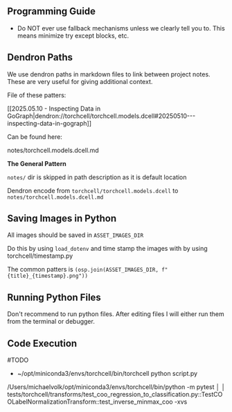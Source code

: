 ## Programming Guide

- Do NOT ever use fallback mechanisms unless we clearly tell you to. This means minimize try except blocks, etc.

## Dendron Paths

We use dendron paths in markdown files to link between project notes. These are very useful for giving additional context.

File of these patters:

[[2025.05.10 - Inspecting Data in GoGraph|dendron://torchcell/torchcell.models.dcell#20250510---inspecting-data-in-gograph]]

Can be found here:

notes/torchcell.models.dcell.md

**The General Pattern**

`notes/` dir is skipped in path description as it is default location

Dendron encode from `torchcell/torchcell.models.dcell` to `notes/torchcell.models.dcell.md`

## Saving Images in Python

All images should be saved in `ASSET_IMAGES_DIR`

Do this by using `load_dotenv` and time stamp the images with by using torchcell/timestamp.py

The common patters is `(osp.join(ASSET_IMAGES_DIR, f"{title}_{timestamp}.png"))`

## Running Python Files

Don't recommend to run python files. After editing files I will either run them from the terminal or debugger.

## Code Execution

#TODO

- ~/opt/miniconda3/envs/torchcell/bin/torchcell python script.py

/Users/michaelvolk/opt/miniconda3/envs/torchcell/bin/python -m pytest                                                                                        │
│   tests/torchcell/transforms/test_coo_regression_to_classification.py::TestCOOLabelNormalizationTransform::test_inverse_minmax_coo -xvs
